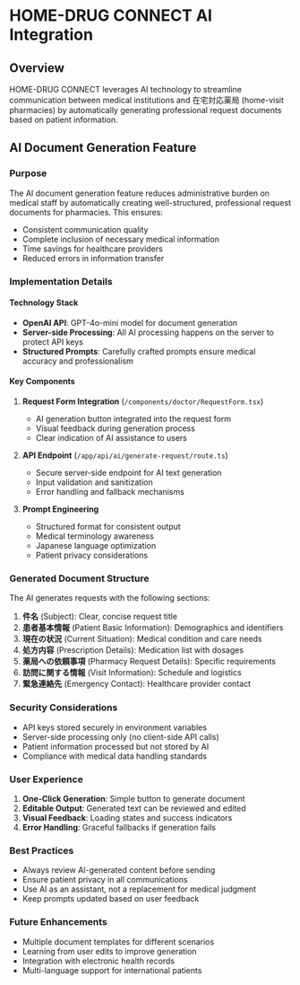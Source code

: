# HOME-DRUG CONNECT AI Integration

## Overview
HOME-DRUG CONNECT leverages AI technology to streamline communication between medical institutions and 在宅対応薬局 (home-visit pharmacies) by automatically generating professional request documents based on patient information.

## AI Document Generation Feature

### Purpose
The AI document generation feature reduces administrative burden on medical staff by automatically creating well-structured, professional request documents for pharmacies. This ensures:
- Consistent communication quality
- Complete inclusion of necessary medical information
- Time savings for healthcare providers
- Reduced errors in information transfer

### Implementation Details

#### Technology Stack
- **OpenAI API**: GPT-4o-mini model for document generation
- **Server-side Processing**: All AI processing happens on the server to protect API keys
- **Structured Prompts**: Carefully crafted prompts ensure medical accuracy and professionalism

#### Key Components
1. **Request Form Integration** (`/components/doctor/RequestForm.tsx`)
   - AI generation button integrated into the request form
   - Visual feedback during generation process
   - Clear indication of AI assistance to users

2. **API Endpoint** (`/app/api/ai/generate-request/route.ts`)
   - Secure server-side endpoint for AI text generation
   - Input validation and sanitization
   - Error handling and fallback mechanisms

3. **Prompt Engineering**
   - Structured format for consistent output
   - Medical terminology awareness
   - Japanese language optimization
   - Patient privacy considerations

### Generated Document Structure
The AI generates requests with the following sections:
1. **件名** (Subject): Clear, concise request title
2. **患者基本情報** (Patient Basic Information): Demographics and identifiers
3. **現在の状況** (Current Situation): Medical condition and care needs
4. **処方内容** (Prescription Details): Medication list with dosages
5. **薬局への依頼事項** (Pharmacy Request Details): Specific requirements
6. **訪問に関する情報** (Visit Information): Schedule and logistics
7. **緊急連絡先** (Emergency Contact): Healthcare provider contact

### Security Considerations
- API keys stored securely in environment variables
- Server-side processing only (no client-side API calls)
- Patient information processed but not stored by AI
- Compliance with medical data handling standards

### User Experience
1. **One-Click Generation**: Simple button to generate document
2. **Editable Output**: Generated text can be reviewed and edited
3. **Visual Feedback**: Loading states and success indicators
4. **Error Handling**: Graceful fallbacks if generation fails

### Best Practices
- Always review AI-generated content before sending
- Ensure patient privacy in all communications
- Use AI as an assistant, not a replacement for medical judgment
- Keep prompts updated based on user feedback

### Future Enhancements
- Multiple document templates for different scenarios
- Learning from user edits to improve generation
- Integration with electronic health records
- Multi-language support for international patients
